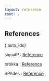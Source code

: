 ```yaml
---
layout: reference
root: .
---
```


## References

{:auto_ids}

signalP
:   [Reference](http://orbit.dtu.dk/files/131964644/Predicting_secretory_proteins_with_SignalP_revised_2_no_title_page_.pdf)

prokka
:   [Reference](https://academic.oup.com/bioinformatics/article/30/14/2068/2390517)

SPAdes
:   [Reference](https://www.ncbi.nlm.nih.gov/pmc/articles/PMC3342519/)

